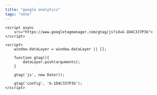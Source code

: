 ```yaml
---
title: "google analytics"
tags: "note"
---
```


<!-- Global site tag (gtag.js) - Google Analytics -->

    <script async 
        src="https://www.googletagmanager.com/gtag/js?id=G-1D4C337P3G">
    </script>

    <script>
        window.dataLayer = window.dataLayer || [];

        function gtag(){
            dataLayer.push(arguments);
        }

        gtag('js', new Date());

        gtag('config', 'G-1D4C337P3G');
    </script>